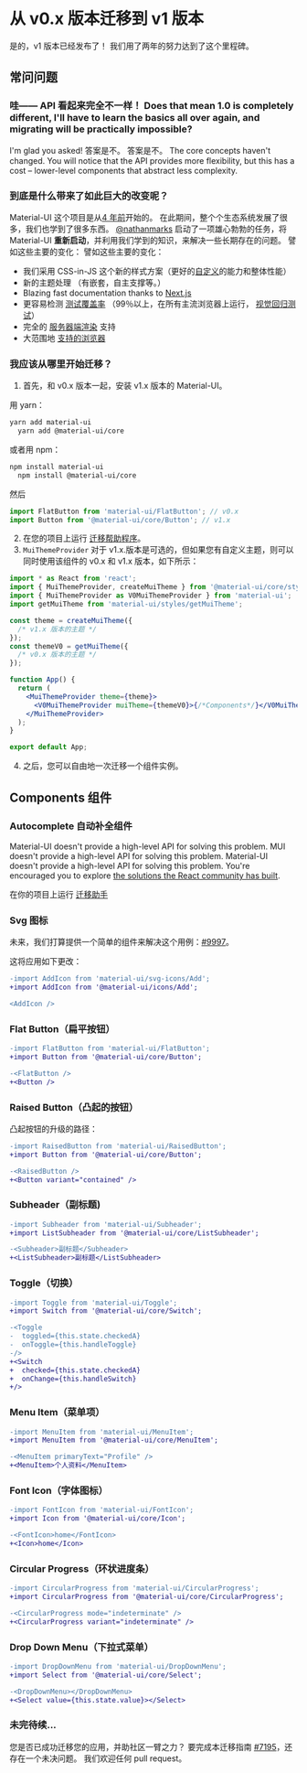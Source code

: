 # 从 v0.x 版本迁移到 v1 版本

<p class="description">是的，v1 版本已经发布了！ 我们用了两年的努力达到了这个里程碑。</p>

## 常问问题

### 哇—— API 看起来完全不一样！ Does that mean 1.0 is completely different, I'll have to learn the basics all over again, and migrating will be practically impossible?

I'm glad you asked! 答案是不。 答案是不。 The core concepts haven't changed. You will notice that the API provides more flexibility, but this has a cost – lower-level components that abstract less complexity.

### 到底是什么带来了如此巨大的改变呢？

Material-UI 这个项目是从[4 年前](https://github.com/mui/material-ui/commit/28b768913b75752ecf9b6bb32766e27c241dbc46)开始的。 在此期间，整个个生态系统发展了很多，我们也学到了很多东西。 [@nathanmarks](https://github.com/nathanmarks/) 启动了一项雄心勃勃的任务，将 Material-UI **重新启动**，并利用我们学到的知识，来解决一些长期存在的问题。 譬如这些主要的变化： 譬如这些主要的变化：

- 我们采用 CSS-in-JS 这个新的样式方案（更好的[自定义](/customization/how-to-customize/)的能力和整体性能）
- 新的主题处理 （有嵌套，自主支撑等。）
- Blazing fast documentation thanks to [Next.js](https://github.com/vercel/next.js)
- 更容易检测 [测试覆盖率](/guides/testing/) （99％以上，在所有主流浏览器上运行， [视觉回归测试](https://www.argos-ci.com/mui/material-ui)）
- 完全的 [服务器端渲染](/guides/server-rendering/) 支持
- 大范围地 [支持的浏览器](/getting-started/supported-platforms/)

### 我应该从哪里开始迁移？

1. 首先，和 v0.x 版本一起，安装 v1.x 版本的 Material-UI。

用 yarn：

```sh
yarn add material-ui
  yarn add @material-ui/core
```

或者用 npm：

```sh
npm install material-ui
  npm install @material-ui/core
```

然后

```js
import FlatButton from 'material-ui/FlatButton'; // v0.x
import Button from '@material-ui/core/Button'; // v1.x
```

2. 在您的项目上运行 [迁移帮助程序](https://github.com/mui/material-ui/tree/master/packages/mui-codemod)。
3. `MuiThemeProvider` 对于 v1.x.版本是可选的，但如果您有自定义主题，则可以同时使用该组件的 v0.x 和 v1.x 版本，如下所示：

```jsx
import * as React from 'react';
import { MuiThemeProvider, createMuiTheme } from '@material-ui/core/styles'; // v1.x
import { MuiThemeProvider as V0MuiThemeProvider } from 'material-ui';
import getMuiTheme from 'material-ui/styles/getMuiTheme';

const theme = createMuiTheme({
  /* v1.x 版本的主题 */
});
const themeV0 = getMuiTheme({
  /* v0.x 版本的主题 */
});

function App() {
  return (
    <MuiThemeProvider theme={theme}>
      <V0MuiThemeProvider muiTheme={themeV0}>{/*Components*/}</V0MuiThemeProvider>
    </MuiThemeProvider>
  );
}

export default App;
```

4. 之后，您可以自由地一次迁移一个组件实例。

## Components 组件

### Autocomplete 自动补全组件

Material-UI doesn't provide a high-level API for solving this problem. MUI doesn't provide a high-level API for solving this problem. Material-UI doesn't provide a high-level API for solving this problem. You're encouraged you to explore [the solutions the React community has built](/components/autocomplete/).

在你的项目上运行 [迁移助手](https://github.com/mui/material-ui/tree/master/packages/material-ui-codemod)

### Svg 图标

未来，我们打算提供一个简单的组件来解决这个用例：[#9997](https://github.com/mui/material-ui/issues/9997)。

这将应用如下更改：

```diff
-import AddIcon from 'material-ui/svg-icons/Add';
+import AddIcon from '@material-ui/icons/Add';

<AddIcon />
```

### Flat Button（扁平按钮）

```diff
-import FlatButton from 'material-ui/FlatButton';
+import Button from '@material-ui/core/Button';

-<FlatButton />
+<Button />
```

### Raised Button（凸起的按钮）

凸起按钮的升级的路径：

```diff
-import RaisedButton from 'material-ui/RaisedButton';
+import Button from '@material-ui/core/Button';

-<RaisedButton />
+<Button variant="contained" />
```

### Subheader（副标题)

```diff
-import Subheader from 'material-ui/Subheader';
+import ListSubheader from '@material-ui/core/ListSubheader';

-<Subheader>副标题</Subheader>
+<ListSubheader>副标题</ListSubheader>
```

### Toggle（切换）

```diff
-import Toggle from 'material-ui/Toggle';
+import Switch from '@material-ui/core/Switch';

-<Toggle
-  toggled={this.state.checkedA}
-  onToggle={this.handleToggle}
-/>
+<Switch
+  checked={this.state.checkedA}
+  onChange={this.handleSwitch}
+/>
```

### Menu Item（菜单项）

```diff
-import MenuItem from 'material-ui/MenuItem';
+import MenuItem from '@material-ui/core/MenuItem';

-<MenuItem primaryText="Profile" />
+<MenuItem>个人资料</MenuItem>
```

### Font Icon（字体图标）

```diff
-import FontIcon from 'material-ui/FontIcon';
+import Icon from '@material-ui/core/Icon';

-<FontIcon>home</FontIcon>
+<Icon>home</Icon>
```

### Circular Progress（环状进度条）

```diff
-import CircularProgress from 'material-ui/CircularProgress';
+import CircularProgress from '@material-ui/core/CircularProgress';

-<CircularProgress mode="indeterminate" />
+<CircularProgress variant="indeterminate" />
```

### Drop Down Menu（下拉式菜单）

```diff
-import DropDownMenu from 'material-ui/DropDownMenu';
+import Select from '@material-ui/core/Select';

-<DropDownMenu></DropDownMenu>
+<Select value={this.state.value}></Select>
```

### 未完待续...

您是否已成功迁移您的应用，并助社区一臂之力？ 要完成本迁移指南 [#7195](https://github.com/mui/material-ui/issues/7195)，还存在一个未决问题。 我们欢迎任何 pull request。
